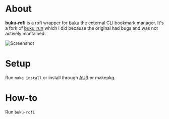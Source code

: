 # About
**buku-rofi** is a rofi wrapper for [buku](https://github.com/jarun/buku) the external CLI bookmark manager. It's a fork of [buku_run](https://github.com/carnager/buku_run) which I did because the original had bugs and was not actively mantained.

![Screenshot](https://gitlab.com/lbcnz/buku-rofi/-/raw/master/screenshot.png)

# Setup
Run `make install` or install through [AUR](https://aur.archlinux.org/packages/buku-rofi-git/) or makepkg.

# How-to
Run `buku-rofi`

